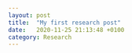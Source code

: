 ```yaml
---
layout: post
title:  "My first research post"
date:   2020-11-25 21:13:48 +0100
category: Research
---
```



